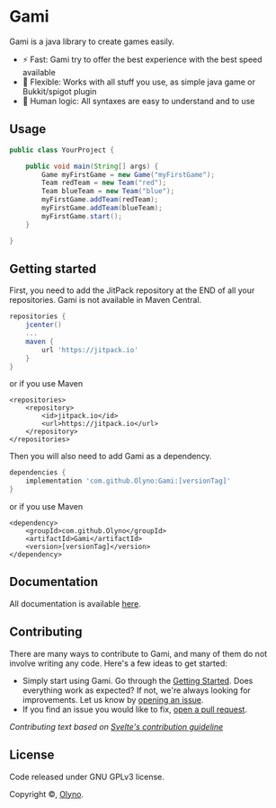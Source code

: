 # Gami

Gami is a java library to create games easily.

 * ⚡ Fast: Gami try to offer the best experience with the best speed available
 * 💪 Flexible: Works with all stuff you use, as simple java game or Bukkit/spigot plugin
 * 🧠 Human logic: All syntaxes are easy to understand and to use

## Usage

```java
public class YourProject {

    public void main(String[] args) {
        Game myFirstGame = new Game("myFirstGame");
        Team redTeam = new Team("red");
        Team blueTeam = new Team("blue");
        myFirstGame.addTeam(redTeam);
        myFirstGame.addTeam(blueTeam);
        myFirstGame.start();
    }

}
```

## Getting started

First, you need to add the JitPack repository at the END of all your repositories. Gami is not available in Maven Central.

```groovy
repositories {
    jcenter()
    ...
    maven {
        url 'https://jitpack.io'
    }
}
```

or if you use Maven

```
<repositories>
    <repository>
        <id>jitpack.io</id>
        <url>https://jitpack.io</url>
    </repository>
</repositories>
```

Then you will also need to add Gami as a dependency.

```groovy
dependencies {
    implementation 'com.github.Olyno:Gami:[versionTag]'
}
```

or if you use Maven

```
<dependency>
    <groupId>com.github.Olyno</groupId>
    <artifactId>Gami</artifactId>
    <version>[versionTag]</version>
</dependency>
```

## Documentation

All documentation is available [here](https://olyno.github.io/gami).

## Contributing

There are many ways to contribute to Gami, and many of them do not involve writing any code. Here's a few ideas to get started:

 * Simply start using Gami. Go through the [Getting Started](https://github.com/Olyno/gami/blob/master/README.md#getting-started). Does everything work as expected? If not, we're always looking for improvements. Let us know by [opening an issue](https://github.com/Olyno/gami/issues).
 * If you find an issue you would like to fix, [open a pull request](https://github.com/Olyno/gami/pulls).

*Contributing text based on [Svelte's contribution guideline](https://github.com/sveltejs/svelte/blob/master/CONTRIBUTING.md)*

## License

Code released under GNU GPLv3 license.

Copyright ©, [Olyno](https://github.com/Olyno).